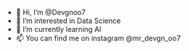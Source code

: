 - 👋 Hi, I’m @Devgnoo7
- 👀 I’m interested in Data Science 
- 🌱 I’m currently learning AI
- 📫 You can find me on instagram @mr_devgn_oo7

<!---
Devgnoo7/Devgnoo7 is a ✨ special ✨ repository because its `README.md` (this file) appears on your GitHub profile.
You can click the Preview link to take a look at your changes.
--->
